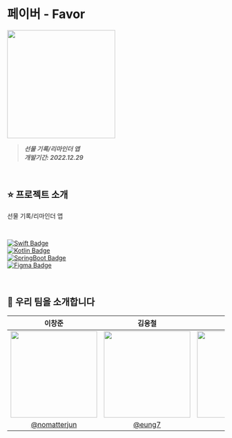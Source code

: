 
# 페이버 - Favor
<img height="250" src="https://via.placeholder.com/250"></img>
> **_선물 기록/리마인더 앱_** <br/>
> **_개발기간: 2022.12.29_**

<br/>

## ⭐️ 프로젝트 소개

선물 기록/리마인더 앱

<br/>

[![Swift Badge](http://img.shields.io/badge/-5.7.1-555555?style=for-the-badge&label=Swift&labelColor=F54A2A&logo=swift&logoColor=white)]() <br/>
[![Kotlin Badge](http://img.shields.io/badge/-1.8.0-555555?style=for-the-badge&label=Kotlin&labelColor=7A54F6&logo=kotlin&logoColor=white)]() <br/>
[![SpringBoot Badge](http://img.shields.io/badge/-2.7.5-555555?style=for-the-badge&label=SpringBoot&labelColor=7DB150&logo=spring&logoColor=white)]() <br/>
[![Figma Badge](http://img.shields.io/badge/-116.5.18-555555?style=for-the-badge&label=Figma&labelColor=5451F6&logo=figma&logoColor=white)]() <br/>

<br/>

## 👥 우리 팀을 소개합니다

|이창준|김응철|조민수|배가희|정은기|
|:-:|:-:|:-:|:-:|:-:|
|<img src="https://avatars.githubusercontent.com/u/60438045?v=4" width=200>|<img src="https://avatars.githubusercontent.com/u/97531269?v=4" width=200>|<img src="https://avatars.githubusercontent.com/u/91575646?v=4" width=200>|<img src="https://avatars.githubusercontent.com/u/114586593?v=4" width=200>|<img src="https://avatars.githubusercontent.com/u/114793764?v=4" width=200>|
|[@nomatterjun](https://github.com)|[@eung7](https://github.com/eung7)|[@msckr](https://github.com/msckr)|[@baeab](https://github.com/baeab)|[@eunki96](https://github.com/eunki96)|

<br/>
